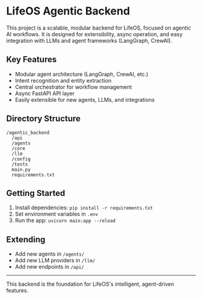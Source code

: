 # LifeOS Agentic Backend

This project is a scalable, modular backend for LifeOS, focused on agentic AI workflows. It is designed for extensibility, async operation, and easy integration with LLMs and agent frameworks (LangGraph, CrewAI).

## Key Features
- Modular agent architecture (LangGraph, CrewAI, etc.)
- Intent recognition and entity extraction
- Central orchestrator for workflow management
- Async FastAPI API layer
- Easily extensible for new agents, LLMs, and integrations

## Directory Structure
```
/agentic_backend
  /api
  /agents
  /core
  /llm
  /config
  /tests
  main.py
  requirements.txt
```

## Getting Started
1. Install dependencies: `pip install -r requirements.txt`
2. Set environment variables in `.env`
3. Run the app: `uvicorn main:app --reload`

## Extending
- Add new agents in `/agents/`
- Add new LLM providers in `/llm/`
- Add new endpoints in `/api/`

---
This backend is the foundation for LifeOS's intelligent, agent-driven features. 